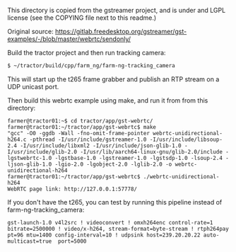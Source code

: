 This directory is copied from the gstreamer project, and is under and LGPL license (see the COPYING file next to this readme.)

Original source:
https://gitlab.freedesktop.org/gstreamer/gst-examples/-/blob/master/webrtc/sendonly/


Build the tractor project and then run tracking camera:

```bash
$ ~/tractor/build/cpp/farm_ng/farm-ng-tracking_camera
```

This will start up the t265 frame grabber and publish an RTP stream on a UDP unicast port.

Then build this webrtc example using make, and run it from from this directory:

```
farmer@tractor01:~$ cd tractor/app/gst-webrtc/
farmer@tractor01:~/tractor/app/gst-webrtc$ make
"gcc" -O0 -ggdb -Wall -fno-omit-frame-pointer webrtc-unidirectional-h264.c -pthread -I/usr/include/gstreamer-1.0 -I/usr/include/libsoup-2.4 -I/usr/include/libxml2 -I/usr/include/json-glib-1.0 -I/usr/include/glib-2.0 -I/usr/lib/aarch64-linux-gnu/glib-2.0/include -lgstwebrtc-1.0 -lgstbase-1.0 -lgstreamer-1.0 -lgstsdp-1.0 -lsoup-2.4 -ljson-glib-1.0 -lgio-2.0 -lgobject-2.0 -lglib-2.0 -o webrtc-unidirectional-h264
farmer@tractor01:~/tractor/app/gst-webrtc$ ./webrtc-unidirectional-h264 
WebRTC page link: http://127.0.0.1:57778/
```

If you don't have the t265, you can test by running this pipeline instead of farm-ng-tracking_camera:
```
gst-launch-1.0 v4l2src ! videoconvert ! omxh264enc control-rate=1 bitrate=2500000 ! video/x-h264, stream-format=byte-stream ! rtph264pay pt=96 mtu=1400 config-interval=10 ! udpsink host=239.20.20.22 auto-multicast=true  port=5000
```


